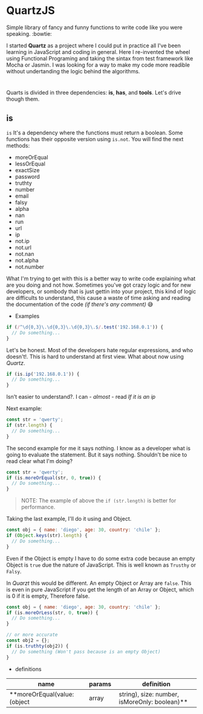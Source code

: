 # QuartzJS

Simple library of fancy and funny functions to write code like you were speaking. :bowtie:

I started **Quartz** as a project where I could put in practice all I've been learning in JavaScript and coding in general. Here I re-invented the wheel using Functional Programing and taking the sintax from test framework like Mocha or Jasmin. I was looking for a way to make my code more readible without undertanding the logic behind the algorithms.

#

Quarts is divided in three dependencies: **is**, **has**, and **tools**. Let's drive though them.

## is

`is` It's a dependency where the functions must return a boolean. Some functions has their opposite version using `is.not`. You will find the next methods:

- moreOrEqual
- lessOrEqual
- exactSize
- password
- truthty
- number
- email
- falsy
- alpha
- nan
- run
- url
- ip
- not.ip
- not.url
- not.nan
- not.alpha
- not.number

What I'm trying to get with this is a better way to write code explaining what are you doing and not how. Sometimes you've got crazy logic and for new developers, or sombody that is just gettin into your project, this kind of logic are difficults to understand, this cause a waste of time asking and reading the documentation of the code _(if there's any comment)_ :sweat_smile:

- Examples

```js
if (/^\d{0,3}\.\d{0,3}\.\d{0,3}\.$/.test('192.168.0.1')) {
  // Do something...
}
```

Let\'s be honest. Most of the developers hate regular expressions, and who doesn\'t!. This is hard to understand at first view. What about now using _Quartz_.

```js
if (is.ip('192.168.0.1')) {
  // Do something...
}
```

Isn\'t easier to understand?. I can - _almost_ - read _If it is an ip_

Next example:

```js
const str = 'qwerty';
if (str.length) {
  // Do something...
}
```

The second example for me it says nothing. I know as a developer what is going to evaluate the statement. But it says nothing. Shouldn't be nice to read clear what I'm doing?

```js
const str = 'qwerty';
if (is.moreOrEqual(str, 0, true)) {
  // Do something...
}
```

> NOTE: The example of above the `if (str.length)` is better for performance.

Taking the last example, I'll do it using and Object.

```js
const obj = { name: 'diego', age: 30, country: 'chile' };
if (Object.keys(str).length) {
  // Do something...
}
```

Even if the Object is empty I have to do some extra code because an empty Object is `true` due the nature of JavaScript. This is well known as `Trusthy` or `Falsy`.

In _Quarzt_ this would be different. An empty Object or Array are `false`. This is even in pure JavaScript if you get the length of an Array or Object, which is 0 if it is empty, Therefore false.

```js
const obj = { name: 'diego', age: 30, country: 'chile' };
if (is.moreOrLess(str, 0, true)) {
  // Do something...
}

// or more accurate
const obj2 = {};
if (is.truthty(obj2)) {
  // Do something (Won't pass because is an empty Object)
}
```

- definitions

| name | params  | definition |
| - | - | - |
| **moreOrEqual(value: (object|array|string), size: number, isMoreOnly: boolean)** | value: The value to evaluate its length.<br> size: The seed we will use to compare.<br> isMoreOnly: This will check the length of value must be more than the given size. | It will check if the given value has a length greater or equal to the given size. It make strict comparision |

